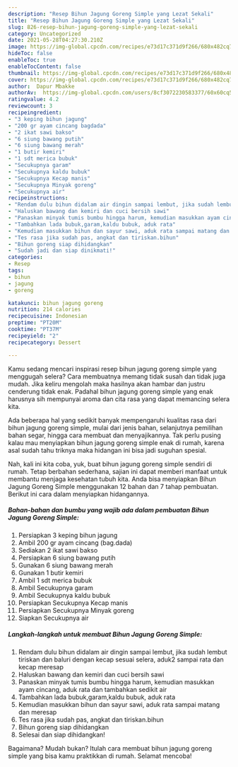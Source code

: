 ```yaml
---
description: "Resep Bihun Jagung Goreng Simple yang Lezat Sekali"
title: "Resep Bihun Jagung Goreng Simple yang Lezat Sekali"
slug: 826-resep-bihun-jagung-goreng-simple-yang-lezat-sekali
category: Uncategorized
date: 2021-05-28T04:27:30.210Z
image: https://img-global.cpcdn.com/recipes/e73d17c371d9f266/680x482cq70/bihun-jagung-goreng-simple-foto-resep-utama.jpg
hideToc: false
enableToc: true
enableTocContent: false
thumbnail: https://img-global.cpcdn.com/recipes/e73d17c371d9f266/680x482cq70/bihun-jagung-goreng-simple-foto-resep-utama.jpg
cover: https://img-global.cpcdn.com/recipes/e73d17c371d9f266/680x482cq70/bihun-jagung-goreng-simple-foto-resep-utama.jpg
author:  Dapur Mbakke
authorAv:  https://img-global.cpcdn.com/users/8cf3072230583377/60x60cq50/avatar.jpg
ratingvalue: 4.2
reviewcount: 3
recipeingredient:
- "3 keping bihun jagung"
- "200 gr ayam cincang bagdada"
- "2 ikat sawi bakso"
- "6 siung bawang putih"
- "6 siung bawang merah"
- "1 butir kemiri"
- "1 sdt merica bubuk"
- "Secukupnya garam"
- "Secukupnya kaldu bubuk"
- "Secukupnya Kecap manis"
- "Secukupnya Minyak goreng"
- "Secukupnya air"
recipeinstructions:
- "Rendam dulu bihun didalam air dingin sampai lembut, jika sudah lembut tiriskan dan baluri dengan kecap sesuai selera, aduk2 sampai rata dan kecap meresap"
- "Haluskan bawang dan kemiri dan cuci bersih sawi"
- "Panaskan minyak tumis bumbu hingga harum, kemudian masukkan ayam cincang, aduk rata dan tambahkan sedikit air"
- "Tambahkan lada bubuk,garam,kaldu bubuk, aduk rata"
- "Kemudian masukkan bihun dan sayur sawi, aduk rata sampai matang dan meresap"
- "Tes rasa jika sudah pas, angkat dan tiriskan.bihun"
- "Bihun goreng siap dihidangkan"
- "Sudah jadi dan siap dinikmati!"
categories:
- Resep
tags:
- bihun
- jagung
- goreng

katakunci: bihun jagung goreng 
nutrition: 214 calories
recipecuisine: Indonesian
preptime: "PT20M"
cooktime: "PT37M"
recipeyield: "2"
recipecategory: Dessert

---
```



Kamu sedang mencari inspirasi resep bihun jagung goreng simple yang menggugah selera? Cara membuatnya memang tidak susah dan tidak juga mudah. Jika keliru mengolah maka hasilnya akan hambar dan justru cenderung tidak enak. Padahal bihun jagung goreng simple yang enak harusnya sih mempunyai aroma dan cita rasa yang dapat memancing selera kita.


Ada beberapa hal yang sedikit banyak mempengaruhi kualitas rasa dari bihun jagung goreng simple, mulai dari jenis bahan, selanjutnya pemilihan bahan segar, hingga cara membuat dan menyajikannya. Tak perlu pusing kalau mau menyiapkan bihun jagung goreng simple enak di rumah, karena asal sudah tahu triknya maka hidangan ini bisa jadi suguhan spesial.




Nah, kali ini kita coba, yuk, buat bihun jagung goreng simple sendiri di rumah. Tetap berbahan sederhana, sajian ini dapat memberi manfaat untuk membantu menjaga kesehatan tubuh kita. Anda bisa menyiapkan Bihun Jagung Goreng Simple menggunakan 12 bahan dan 7 tahap pembuatan. Berikut ini cara dalam menyiapkan hidangannya.

<!--inarticleads1-->

##### Bahan-bahan dan bumbu yang wajib ada dalam pembuatan Bihun Jagung Goreng Simple:

1. Persiapkan 3 keping bihun jagung
1. Ambil 200 gr ayam cincang (bag.dada)
1. Sediakan 2 ikat sawi bakso
1. Persiapkan 6 siung bawang putih
1. Gunakan 6 siung bawang merah
1. Gunakan 1 butir kemiri
1. Ambil 1 sdt merica bubuk
1. Ambil Secukupnya garam
1. Ambil Secukupnya kaldu bubuk
1. Persiapkan Secukupnya Kecap manis
1. Persiapkan Secukupnya Minyak goreng
1. Siapkan Secukupnya air




<!--inarticleads2-->

##### Langkah-langkah untuk membuat Bihun Jagung Goreng Simple:

1. Rendam dulu bihun didalam air dingin sampai lembut, jika sudah lembut tiriskan dan baluri dengan kecap sesuai selera, aduk2 sampai rata dan kecap meresap
1. Haluskan bawang dan kemiri dan cuci bersih sawi
1. Panaskan minyak tumis bumbu hingga harum, kemudian masukkan ayam cincang, aduk rata dan tambahkan sedikit air
1. Tambahkan lada bubuk,garam,kaldu bubuk, aduk rata
1. Kemudian masukkan bihun dan sayur sawi, aduk rata sampai matang dan meresap
1. Tes rasa jika sudah pas, angkat dan tiriskan.bihun
1. Bihun goreng siap dihidangkan
1. Selesai dan siap dihidangkan!



Bagaimana? Mudah bukan? Itulah cara membuat bihun jagung goreng simple yang bisa kamu praktikkan di rumah. Selamat mencoba!
